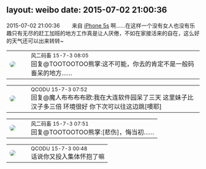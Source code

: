 layout: weibo
date: 2015-07-02 21:00:36
---
<meta name="referrer" content="no-referrer" />

2015-07-02 21:00:36  &nbsp;&nbsp;&nbsp;&nbsp;&nbsp;&nbsp; 来自 <a href="sinaweibo://customweibosource" rel="nofollow">iPhone 5s</a>
啊……在这样一个没有女人也没有乐趣只有无尽的赶工加班的地方工作真是让人厌倦，不如在家接活来的自在，这么好的天气还可以出来转转~ ​​​

<table style="width: 100%;">
  <tr>
    <td style="width: 40px;"><img style="border-radius:50%" src="https://tva3.sinaimg.cn/crop.0.0.639.639.50/6d2a6003jw8f3idy69w2gj20hs0hrt9g.jpg?KID=imgbed,tva&Expires=1624464466&ssig=FYSsYL5ocE"></td>
    <td colspan="2"><small>风二码畜 15-7-3 08:05</small><br/>回复@TOOTOOTOO熊掌:这不可能，你去的肯定不是一般码畜呆的地方……</td>
  </tr>
</table>

<table style="width: 100%;">
  <tr>
    <td style="width: 40px;"><img style="border-radius:50%" src="https://tvax1.sinaimg.cn/crop.0.0.512.512.50/6b69631dly8g0l3egwcbcj20e80e8dfu.jpg?KID=imgbed,tva&Expires=1624464466&ssig=VbEMmaou7O"></td>
    <td colspan="2"><small>QCODU 15-7-3 07:52</small><br/>回复@魔人布布布布欧:我在大连软件园呆了三天 这里妹子比汉子多三倍 环境很好 你下次可以往这边跳[噢耶]</td>
  </tr>
</table>

<table style="width: 100%;">
  <tr>
    <td style="width: 40px;"><img style="border-radius:50%" src="https://tva3.sinaimg.cn/crop.0.0.639.639.50/6d2a6003jw8f3idy69w2gj20hs0hrt9g.jpg?KID=imgbed,tva&Expires=1624464466&ssig=FYSsYL5ocE"></td>
    <td colspan="2"><small>风二码畜 15-7-3 07:51</small><br/>回复@TOOTOOTOO熊掌:[悲伤]，悔当初……</td>
  </tr>
</table>

<table style="width: 100%;">
  <tr>
    <td style="width: 40px;"><img style="border-radius:50%" src="https://tvax1.sinaimg.cn/crop.0.0.512.512.50/6b69631dly8g0l3egwcbcj20e80e8dfu.jpg?KID=imgbed,tva&Expires=1624464466&ssig=VbEMmaou7O"></td>
    <td colspan="2"><small>QCODU 15-7-3 00:48</small><br/>话说你又投入集体怀抱了嘛</td>
  </tr>
</table>
